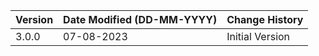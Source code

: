 | **Version** | **Date Modified (DD-MM-YYYY)** | **Change History**                          |
|-------------|--------------------------------|---------------------------------------------|
| 3.0.0       |     07-08-2023                 | Initial Version                             | 
